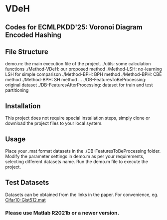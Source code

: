 # VDeH

## Codes for ECMLPKDD'25: Voronoi Diagram Encoded Hashing

## File Structure
demo.m: the main execution file of the project.
./utils: some calculation functions
./Method-VDeH: our proposed method
./Method-LSH: no-learning LSH for simple comparison
./Method-BPH: BPH method
./Method-BPH: CBE method
./Method-BPH: SH method
...
./DB-FeaturesToBeProcessing: original dataset
./DB-FeaturesAfterProcessing: dataset for train and test partitioning

## Installation
This project does not require special installation steps, simply clone or download the project files to your local system.

## Usage
Place your .mat format datasets in the ./DB-FeaturesToBeProcessing folder.
Modify the parameter settings in demo.m as per your requirements, selecting different datasets name.
Run the demo.m file to execute the project.

## Test Datasets
Datasets can be obtained from the links in the paper.
For convenience, eg. [Cifar10-Gist512.mat](https://pan.baidu.com/s/1o877VXC)

### Please use Matlab R2021b or a newer version.


